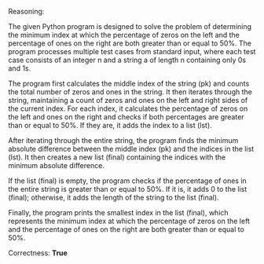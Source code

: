 Reasoning:

The given Python program is designed to solve the problem of determining the minimum index at which the percentage of zeros on the left and the percentage of ones on the right are both greater than or equal to 50%. The program processes multiple test cases from standard input, where each test case consists of an integer n and a string a of length n containing only 0s and 1s.

The program first calculates the middle index of the string (pk) and counts the total number of zeros and ones in the string. It then iterates through the string, maintaining a count of zeros and ones on the left and right sides of the current index. For each index, it calculates the percentage of zeros on the left and ones on the right and checks if both percentages are greater than or equal to 50%. If they are, it adds the index to a list (lst).

After iterating through the entire string, the program finds the minimum absolute difference between the middle index (pk) and the indices in the list (lst). It then creates a new list (final) containing the indices with the minimum absolute difference.

If the list (final) is empty, the program checks if the percentage of ones in the entire string is greater than or equal to 50%. If it is, it adds 0 to the list (final); otherwise, it adds the length of the string to the list (final).

Finally, the program prints the smallest index in the list (final), which represents the minimum index at which the percentage of zeros on the left and the percentage of ones on the right are both greater than or equal to 50%.

Correctness: **True**